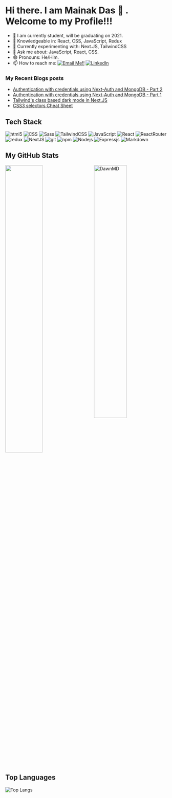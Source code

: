 # Hi there. I am Mainak Das 👋 . Welcome to my Profile!!!

- 🔭 I am currently student, will be graduating on 2021.
- 🤔 Knowledgeable in: React, CSS, JavaScript, Redux
- 🌱 Currently experimenting with: Next.JS, TailwindCSS
- 💬 Ask me about: JavaScript, React, CSS.
- 😄 Pronouns: He/Him.
- 📫 How to reach me: <a href="mailto:mainakdas104@gmail.com">![Email Me!!](https://img.shields.io/badge/Gmail-D14836?style=for-the-badge&logo=gmail&logoColor=white)</a> <a href="https://www.linkedin.com/in/mainak1147/">![LinkedIn](https://img.shields.io/badge/LinkedIn-0077B5?style=for-the-badge&logo=linkedin&logoColor=white)</a>

### My Recent Blogs posts
<!-- BLOG-POST-LIST:START -->
- [Authentication with credentials using Next-Auth and MongoDB - Part 2](https://mainak.vercel.app/blog/authentication-with-credentials-using-next-auth-and-mongodb-part-2-2g8k)
- [Authentication with credentials using Next-Auth and MongoDB - Part 1](https://mainak.vercel.app/blog/authentication-with-credentials-using-next-auth-and-mongodb-part-1-m38)
- [Tailwind's class based dark mode in Next.JS](https://mainak.vercel.app/blog/tailwind-s-class-based-dark-mode-in-next-js-47gh)
- [CSS3 selectors Cheat Sheet](https://mainak.vercel.app/blog/css3-selectors-cheat-sheet-6dk)
<!-- BLOG-POST-LIST:END -->



## Tech Stack
<p>
  <img alt="html5" src="https://img.shields.io/badge/-HTML5-E34F26?style=flat-square&logo=html5&logoColor=white" />
  <img alt="CSS" src="https://img.shields.io/badge/CSS%20-%231572B6.svg?style=flat-square&logo=css3&logoColor=white" />
  <img alt="Sass" src="https://img.shields.io/badge/-Sass-CC6699?style=flat-square&logo=sass&logoColor=white" />
  <img alt="TailwindCSS" src="https://img.shields.io/badge/Tailwind_CSS-38B2AC?style=for-the-badge&logo=tailwind-css&logoColor=white" />
  <img alt="JavaScript" src="https://img.shields.io/badge/JavaScript%20-%23F7DF1E.svg?style=flat-square&logo=javascript&logoColor=black" />
  <img alt="React" src="https://img.shields.io/badge/-React-45b8d8?style=flat-square&logo=react&logoColor=white" />
  <img alt="ReactRouter" src="https://img.shields.io/badge/React_Router-CA4245?style=for-the-badge&logo=react-router&logoColor=white" />
  <img alt="redux" src="https://img.shields.io/badge/-Redux-764ABC?style=flat-square&logo=redux&logoColor=white" />
  <img alt="NextJS" src="https://img.shields.io/badge/next.js-000000?style=for-the-badge&logo=nextdotjs&logoColor=white" />
  <img alt="git" src="https://img.shields.io/badge/-Git-F05032?style=flat-square&logo=git&logoColor=white" />
  <img alt="npm" src="https://img.shields.io/badge/-NPM-CB3837?style=flat-square&logo=npm&logoColor=white" />
  <img alt="Nodejs" src="https://img.shields.io/badge/-Nodejs-43853d?style=flat-square&logo=Node.js&logoColor=white" />
  <img alt="Expressjs" src="https://img.shields.io/badge/Express.js-000000?style=for-the-badge&logo=express&logoColor=white" />
  <img alt="Markdown" src="https://img.shields.io/badge/Markdown-%23000000.svg?style=flat-square&logo=markdown&logoColor=white" />
</p>



## My GitHub Stats

 <img src="https://github-readme-stats.vercel.app/api?username=DawnMD&show_icons=true&theme=gotham" alt="DawnMD" width="45%" align="right"/>
 <img  src="https://github-readme-streak-stats.herokuapp.com/?user=DawnMD&theme=dark" width="48%" >



## Top Languages
  
  ![Top Langs](https://github-readme-stats.vercel.app/api/top-langs/?username=DawnMD)
